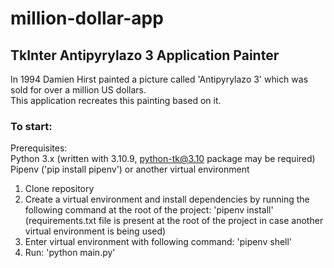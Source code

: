 # million-dollar-app
## TkInter Antipyrylazo 3 Application Painter
In 1994 Damien Hirst painted a picture called 'Antipyrylazo 3' which was sold for over a million US dollars. <br />
This application recreates this painting based on it.

### To start:
Prerequisites: <br />
Python 3.x (written with 3.10.9, python-tk@3.10 package may be required) <br />
Pipenv ('pip install pipenv') or another virtual environment

1. Clone repository 
2. Create a virtual environment and install dependencies by running the following command at the root of the project: 'pipenv install' <br />
(requirements.txt file is present at the root of the project in case another virtual environment is being used)
3. Enter virtual environment with following command: 'pipenv shell'
4. Run: 'python main.py'
